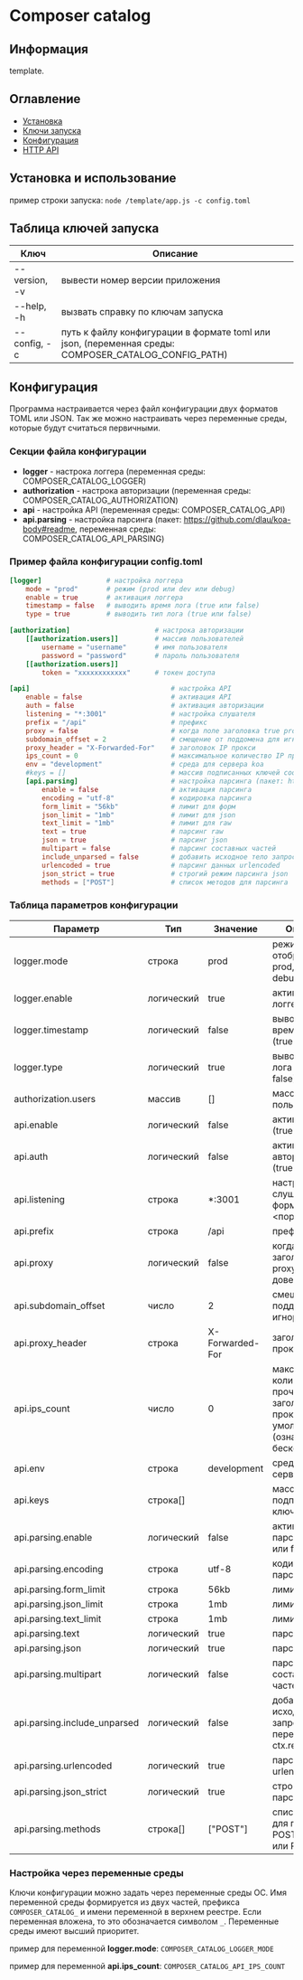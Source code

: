# Composer catalog

## Информация

template. 

## Оглавление

- [Установка](#install)
- [Ключи запуска](#launch)
- [Конфигурация](#configuration)
- [HTTP API](API.md)

## <a name="install"></a> Установка и использование

пример строки запуска: `node /template/app.js -c config.toml`

## <a name="launch"></a> Таблица ключей запуска

Ключ | Описание
------------ | -------------
--version, -v | вывести номер версии приложения
--help, -h | вызвать справку по ключам запуска
--config, -c | путь к файлу конфигурации в формате toml или json, (переменная среды: COMPOSER_CATALOG_CONFIG_PATH)

## <a name="configuration"></a> Конфигурация

Программа настраивается через файл конфигурации двух форматов TOML или JSON. Так же можно настраивать через переменные среды, которые будут считаться первичными. 

### Секции файла конфигурации

- **logger** - настрока логгера (переменная среды: COMPOSER_CATALOG_LOGGER)
- **authorization** - настрока авторизации (переменная среды: COMPOSER_CATALOG_AUTHORIZATION)
- **api** - настройка API (переменная среды: COMPOSER_CATALOG_API)
- **api.parsing** - настройка парсинга (пакет: https://github.com/dlau/koa-body#readme, переменная среды: COMPOSER_CATALOG_API_PARSING)

### Пример файла конфигурации config.toml

```toml
[logger]                # настройка логгера
    mode = "prod"       # режим (prod или dev или debug)
    enable = true       # активация логгера
    timestamp = false   # выводить время лога (true или false)
    type = true         # выводить тип лога (true или false)

[authorization]                     # настрока авторизации
    [[authorization.users]]         # массив пользователей
        username = "username"       # имя пользователя
        password = "password"       # пароль пользователя
    [[authorization.users]]         
        token = "xxxxxxxxxxxx"      # токен доступа

[api]                                   # настройка API
    enable = false                      # активация API
    auth = false                        # активация авторизации
    listening = "*:3001"                # настройка слушателя
    prefix = "/api"                     # префикс
    proxy = false                       # когда поле заголовка true proxy будут доверенным
    subdomain_offset = 2                # смещение от поддомена для игнорирования
    proxy_header = "X-Forwarded-For"    # заголовок IP прокси
    ips_count = 0                       # максимальное количество IP прочитанное из заголовка прокси, по умолчанию 0 (означает бесконечность)
    env = "development"                 # среда для сервера koa
    #keys = []                          # массив подписанных ключей cookie
    [api.parsing]                       # настройка парсинга (пакет: https://github.com/dlau/koa-body#readme)
        enable = false                  # активация парсинга
        encoding = "utf-8"              # кодировка парсинга
        form_limit = "56kb"             # лимит для форм
        json_limit = "1mb"              # лимит для json
        text_limit = "1mb"              # лимит для raw
        text = true                     # парсинг raw
        json = true                     # парсинг json
        multipart = false               # парсинг составных частей
        include_unparsed = false        # добавить исходное тело запроса в переменную ctx.request.body
        urlencoded = true               # парсинг данных urlencoded
        json_strict = true              # строгий режим парсинга json
        methods = ["POST"]              # список методов для парсинга

```

### Таблица параметров конфигурации

| Параметр | Тип | Значение | Описание |
| ----- | ----- | ----- | ----- |
| logger.mode |строка | prod | режим отображения prod, dev или debug |
| logger.enable | логический | true | активация логгера |
| logger.timestamp | логический | false | выводить время лога (true или false) |
| logger.type | логический | true | выводить тип лога (true или false) |
| authorization.users | массив | [] | массив пользователей |
| api.enable | логический | false | активация API (true или false) |
| api.auth | логический | false | активация авторизации (true или false) |
| api.listening | строка | *:3001 | настройка слушателя, формат <хост>:<порт> |
| api.prefix | строка | /api | префикс |
| api.proxy | логический | false | когда поле заголовка true proxy будут доверенным |
| api.subdomain_offset | число | 2 | смещение от поддомена для игнорирования |
| api.proxy_header | строка | X-Forwarded-For | заголовок IP прокси |
| api.ips_count | число | 0 | максимальное количество IP прочитанное из заголовка прокси, по умолчанию 0 (означает бесконечность) |
| api.env | строка | development | среда для сервера [koa](https://www.npmjs.com/package/koa) |
| api.keys | строка[] |  | массив подписанных ключей cookie |
| api.parsing.enable | логический | false | активация парсинга (true или false) |
| api.parsing.encoding | строка | utf-8 | кодировка парсинга |
| api.parsing.form_limit | строка | 56kb | лимит для форм |
| api.parsing.json_limit | строка | 1mb | лимит для json |
| api.parsing.text_limit | строка | 1mb | лимит для raw |
| api.parsing.text | логический | true | парсинг raw |
| api.parsing.json | логический | true | парсинг json |
| api.parsing.multipart | логический | false | парсинг составных частей |
| api.parsing.include_unparsed | логический | false | добавить исходное тело запроса в переменную ctx.request.body |
| api.parsing.urlencoded | логический | true | парсинг данных urlencoded |
| api.parsing.json_strict | логический | true | строгий режим парсинга json |
| api.parsing.methods | строка[] | ["POST"] | список методов для парсинга POST, PUT и/или PATCH |

### Настройка через переменные среды

Ключи конфигурации можно задать через переменные среды ОС. Имя переменной среды формируется из двух частей, префикса `COMPOSER_CATALOG_` и имени переменной в верхнем реестре. Если переменная вложена, то это обозначается символом `_`. Переменные среды имеют высший приоритет.

пример для переменной **logger.mode**: `COMPOSER_CATALOG_LOGGER_MODE`

пример для переменной **api.ips_count**: `COMPOSER_CATALOG_API_IPS_COUNT`
